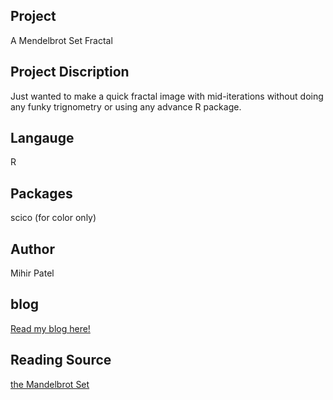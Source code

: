 Project
--------
 A Mendelbrot Set Fractal

Project Discription
--------------------
Just wanted to make a quick fractal image with mid-iterations without doing any funky trignometry or using any advance R package.   

Langauge
---------
R

Packages
--------
scico (for color only)

Author
------
Mihir Patel

blog
-----
[Read my blog here!](https://opendatasurgeon.github.io/mandelbrot/)


Reading Source
------
[the Mandelbrot Set](https://en.wikipedia.org/wiki/Mandelbrot_set)
